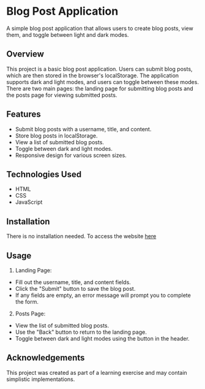 # Blog Post Application
A simple blog post application that allows users to create blog posts, view them, and toggle between light and dark modes.

## Overview
This project is a basic blog post application. Users can submit blog posts, which are then stored in the browser's localStorage. The application supports dark and light modes, and users can toggle between these modes. There are two main pages: the landing page for submitting blog posts and the posts page for viewing submitted posts.



## Features
- Submit blog posts with a username, title, and content.
- Store blog posts in localStorage.
- View a list of submitted blog posts.
- Toggle between dark and light modes.
- Responsive design for various screen sizes.

## Technologies Used
* HTML
* CSS
* JavaScript

## Installation
There is no installation needed. To access the website [here]()

## Usage
1. Landing Page:

* Fill out the username, title, and content fields.
* Click the "Submit" button to save the blog post.
* If any fields are empty, an error message will prompt you to complete the form.

2. Posts Page:

* View the list of submitted blog posts.
* Use the "Back" button to return to the landing page.
* Toggle between dark and light modes using the button in the header.

## Acknowledgements
This project was created as part of a learning exercise and may contain simplistic implementations.